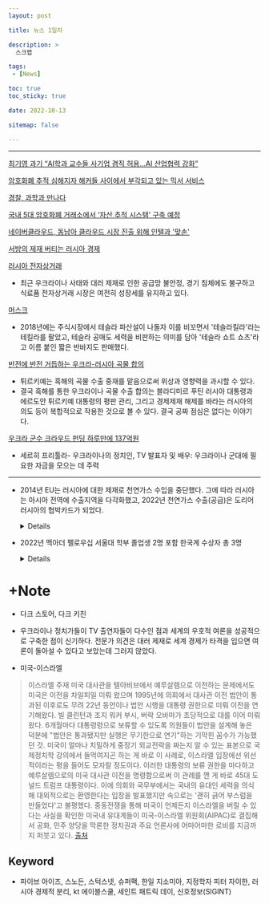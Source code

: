 ```yaml
---
layout: post

title: 뉴스 1일차

description: >
  스크랩

tags:
 - [News]

toc: true
toc_sticky: true

date: 2022-10-13

sitemap: false

---
```

---

[최기영 과기 “AI학과 교수들 사기업 겸직 허용…AI 산업협력 강화”](https://www.donga.com/news/article/all/20191101/98168255/1)

[암호화폐 추적 심해지자 해커들 사이에서 부각되고 있는 믹서 서비스](https://www.boannews.com/media/view.asp?idx=102535)

[경찰, 과학과 만나다](https://biz.chosun.com/topics/topics_social/2021/10/26/3RRMXX5SUBD4RLMH77JRWBBUGQ/)

[국내 5대 암호화폐 거래소에서 ‘자산 추적 시스템’ 구축 예정](http://coinpannews.com/asset-tracking-system-to-be-built-in-koreas-five-major-currency-exchanges/)

[네이버클라우드, 동남아 클라우드 시장 진출 위해 인텔과 '맞손'](https://www.bigkinds.or.kr/v2/news/newsDetailView.do?newsId=01100701.20221013090137001)

[서방의 제재 버티는 러시아 경제](https://builder.hufs.ac.kr/user/indexSub.action?codyMenuSeq=74907182&siteId=ruscis&menuType=T&uId=3&sortChar=A&menuFrame=left&linkUrl=3_1.html&mainFrame=right&dum=dum&boardId=111610651&page=1&command=view&boardSeq=162807972)

[러시아 전자상거래](https://dream.kotra.or.kr/kotranews/cms/news/actionKotraBoardDetail.do?pageNo=2&pagePerCnt=10&SITE_NO=3&MENU_ID=170&CONTENTS_NO=1&bbsGbn=01&bbsSn=243%2C403%2C257%2C254&pNttSn=196447&recordCountPerPage=10&viewType=&pStartDt=&pEndDt=&sSearchVal=&pRegnCd=03&pNatCd=&pKbcCd=&pIndustCd=&pHsCode=&pHsCodeNm=&pHsCdType=&sSearchVal=)
- 최근 우크라이나 사태와 대러 제재로 인한 공급망 불안정, 경기 침체에도 불구하고 식료품 전자상거래 시장은 여전히 성장세를 유지하고 있다. 


[머스크](https://www.yna.co.kr/view/AKR20221013004700075?section=international/all&site=hot_news_view)
- 2018년에는 주식시장에서 테슬라 파산설이 나돌자 이를 비꼬면서 '테슬라킬라'라는 테킬라를 팔았고, 테슬라 공매도 세력을 비판하는 의미를 담아 '테슬라 쇼트 쇼츠'라고 이름 붙인 짧은 반바지도 판매했다.

[반전에 반전 거듭하는 우크라-러시아 곡물 합의](https://www.sisajournal.com/news/articleView.html?idxno=243142)
- 튀르키예는 흑해의 곡물 수출 중재를 맡음으로써 위상과 영향력을 과시할 수 있다.
- 결국 흑해를 통한 우크라이나 곡물 수출 합의는 블라디미르 푸틴 러시아 대통령과 에르도안 튀르키예 대통령의 평판 관리, 그리고 경제제재 해제를 바라는 러시아의 의도 등이 복합적으로 작용한 것으로 볼 수 있다. 결국 공짜 점심은 없다는 이야기다. 

[우크라 군수 크라우드 펀딩 하루만에 137억원](https://www.yna.co.kr/view/AKR20221013040400009?section=international/all&site=hot_news_view)
- 세르히 프리툴라- 우크라이나의 정치인, TV 발표자 및 배우: 우크라이나 군대에 필요한 자금을 모으는 데 주력

---

- 2014년 EU는 러시아에 대한 제재로 천연가스 수입을 중단했다. 그에 따라 러시아는 아시아 전역에 수출지역을 다각화했고, 2022년 천연가스 수출(공급)은 도리어 러시아의 협박카드가 되었다.
    <details markdown="1">

    >유럽연합(EU)은 지난 2014년 러시아의 우크라이나 분쟁 개입과 크림반도 병합 이후, 러시아에 대한 제재를 강화하고 있다. 러시아의 최대 천연가스 수출국은 EU이며, 러시아는 EU의 제재에 대응하여 천연가스 수출지역을 다각화하려고 하고 있다.

    >2014년 EU의 對 러시아 제재 이후, 에너지산업 의존도가 높은 러시아 경제에 러시아의 가장 중요한 수출시장인 EU에서의 제재와 EU 차원에서 진행된 러시아 에너지원에 대한 의존도 감축 정책

    >EU의 제재 이후, 러시아는 돌파구를 마련하기 위해서 중국과 에너지 협력을 강화하고 있다. 러시아의 북극권 천연가스 개발사업인 야말(Yamal) LNG 사업에서, EU 제재로 인해 야말 LNG 사업의 대주주인 노바텍의 자금조달 문제가 발생하였고, 이에 대한 돌파구로 노바텍은 중국개발은행과 중국수출입은행등으로부터 자금 조달 

    ~~동북아시아 국가들과 유럽시장 외에 천연가스 수출시장을 다변화해야 하는 러시아의 이해가 상호 부합하기 때문에 러시아와 동북아시아 국가들 간의 천연가스 협력~~

    ~~중국은 과거 중동 국가에 대한 에너지자원 의존 비중이 높았다. 그리고 중동에서 수입되는 원유와 천연가스는 말라카해협을 통과해서 중국으로 수송되었다. 그러나 말라카 해협이 미국 영향력 아래에 있는 지역이기 때문에 중국은 에너지 안보가 미국으로부터 위협받을 수 있는 상황을 극복하려고 하였다. 이러한 이유로 중국은 미얀마를 가로지르는 파이프라인(중국-미얀마 라인)을 건설하여, 2013년부터 중국은 미얀마를 거쳐서 오는 이 파이프라인을 통해 원유와 천연가스를 공급받기 시작~~ [출처](https://www.emerics.org:446/issueDetail.es?brdctsNo=262453&mid=a10200000000&&search_option=&search_keyword=&search_year=&search_month=&search_tagkeyword=&systemcode=04&search_region=&search_area=1&currentPage=9&pageCnt=10)

    >드미트리 페스코프 러시아 크렘린궁(대통령실) 대변인은 이날 “독일과 영국 등 서방이 대(對)러 제재를 해제할 때까지 노르트스트림-1을 폐쇄할 것”이라며 “다른 기술적 이유는 없으며 현 사태의 책임은 제재를 남발한 서방에 있다”고 밝혔다. [출처](https://www.hankyung.com/finance/article/2022090654721)
  </details>

- 2022년 맥아더 펠로우십 서울대 학부 졸업생 2명 포함 한국계 수상자 총 3명
    <details markdown="1">

    [10년 후 서울대의 위상은 어떻게 될까](https://www.donga.com/news/Opinion/article/all/20221011/115887407/1)

    [서울대 구성원 절반 이상 '향후 10년 위상 하락' 전망](https://www.mk.co.kr/news/society/view/2022/08/739052/)

    [맥아더 펠로우십](https://biz.chosun.com/science-chosun/science/2022/10/13/WOL5ZM4U75EEXOB6PMG4RHEVBM/?utm_source=naver&utm_medium=original&utm_campaign=biz)
    </details>


# +Note
- 다크 스토어, 다크 키친
- 우크라이나 정치가들이 TV 출연자들이 다수인 점과 세계의 우호적 여론을 성공적으로 구축한 점이 신기하다. 전문가 의견은 대러 제재로 세계 경제가 타격을 입으면 여론이 돌아설 수 있다고 보았는데 그러지 않았다.

- 미국-이스라엘
>이스라엘 주재 미국 대사관을 텔아비브에서 예루살렘으로 이전하는 문제에서도 미국은 이전을 차일피일 미뤄 왔으며 1995년에 의회에서 대사관 이전 법안이 통과된 이후로도 무려 22년 동안이나 법안 시행을 대통령 권한으로 미뤄 이전을 연기해왔다. 빌 클린턴과 조지 워커 부시, 버락 오바마가 초당적으로 대를 이어 미뤄왔다.
6개월마다 대통령령으로 보류할 수 있도록 의원들이 법안을 설계해 놓은 덕분에 "법안은 통과됐지만 실행은 무기한으로 연기"하는 기막힌 꼼수가 가능했던 것. 미국이 얼마나 치밀하게 중장기 외교전략을 짜는지 알 수 있는 표본으로 국제정치학 강의에서 들먹여지곤 하는 게 바로 이 사례로, 이스라엘 입장에선 위선적이라는 평을 들어도 모자랄 정도이다. 이러한 대통령의 보류 권한을 마다하고 예루살렘으로의 미국 대사관 이전을 명령함으로써 이 관례를 깬 게 바로 45대 도널드 트럼프 대통령이다. 이에 의회와 국무부에서는 국내의 유대인 세력을 의식해 대외적으로는 환영한다는 입장을 발표했지만 속으로는 '괜히 긁어 부스럼을 만들었다'고 불평했다.
>중동전쟁을 통해 미국이 언제든지 이스라엘을 버릴 수 있다는 사실을 확인한 미국내 유대계들이 미국-이스라엘 위원회(AIPAC)로 결집해서 공화, 민주 양당을 막론한 정치권과 주요 언론사에 어마어마한 로비를 지금까지 퍼붓고 있다. [출처](https://namu.wiki/w/%ED%8C%8C%EC%9D%B4%EB%B8%8C%20%EC%95%84%EC%9D%B4%EC%A6%88)

## Keyword
- 파이브 아이즈, 스노든, 스턱스넷, 슈퍼팩, 한일 지소미아, 지정학자 피터 자이한, 러시아 경제적 분리, kt 에이블스쿨, 세인트 패트릭 데이, 신호정보(SIGINT)
